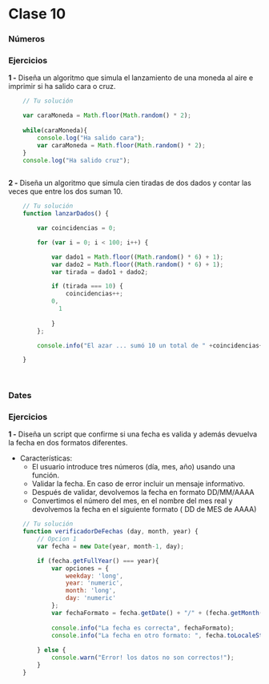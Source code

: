 # Clase 10

### Números

### Ejercicios

**1 -** Diseña un algoritmo que simula el lanzamiento de una moneda al aire e imprimir si ha salido cara o cruz.

```javascript
    // Tu solución

    var caraMoneda = Math.floor(Math.random() * 2);
    
    while(caraMoneda){
    	console.log("Ha salido cara");
    	var caraMoneda = Math.floor(Math.random() * 2);
    }
    console.log("Ha salido cruz");
    
```

**2 -** Diseña un algoritmo que simula cien tiradas de dos dados y contar las veces que entre los dos suman 10.

```javascript
    // Tu solución
    function lanzarDados() {

        var coincidencias = 0;

        for (var i = 0; i < 100; i++) {

            var dado1 = Math.floor((Math.random() * 6) + 1);
            var dado2 = Math.floor((Math.random() * 6) + 1);
            var tirada = dado1 + dado2;

            if (tirada === 10) {
                coincidencias++;
            0,
              1
              
            }
        };

        console.info("El azar ... sumó 10 un total de " +coincidencias+ " veces")

    }    
    
    
```

### Dates

### Ejercicios

**1 -** Diseña un script que confirme si una fecha es valida y además devuelva la fecha en dos formatos diferentes.
- Características:
	- El usuario introduce tres números (día, mes, año) usando una función.
	- Validar la fecha. En caso de error incluir un mensaje informativo.
	- Después de validar, devolvemos la fecha en formato DD/MM/AAAA
	- Convertimos el número del mes, en el nombre del mes real y devolvemos la fecha en el siguiente formato ( DD de MES de AAAA)

```javascript
    // Tu solución
	function verificadorDeFechas (day, month, year) {
		// Opcion 1
		var fecha = new Date(year, month-1, day);

		if (fecha.getFullYear() === year){
			var opciones = { 
			    weekday: 'long',
			    year: 'numeric', 
			    month: 'long', 
			    day: 'numeric'
			};
			var fechaFormato = fecha.getDate() + "/" + (fecha.getMonth()+1) +"/"+ fecha.getFullYear(); 
			
			console.info("La fecha es correcta", fechaFormato);
			console.info("La fecha en otro formato: ", fecha.toLocaleString("es-ES", opciones));
 
		} else {
			console.warn("Error! los datos no son correctos!");			
		}
	}    
```
